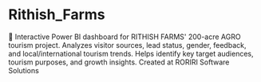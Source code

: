 # Rithish_Farms
🌿 Interactive Power BI dashboard for RITHISH FARMS' 200-acre AGRO tourism project. Analyzes visitor sources, lead status, gender, feedback, and local/international tourism trends. Helps identify key target audiences, tourism purposes, and growth insights. Created at RORIRI Software Solutions
